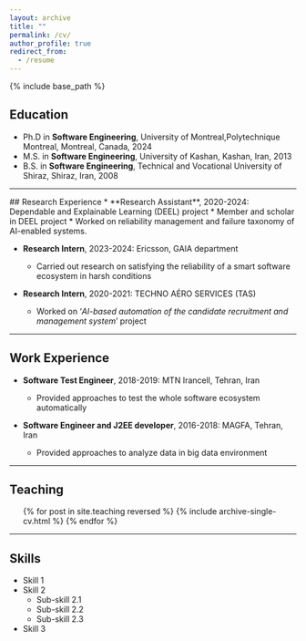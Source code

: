 ```yaml
---
layout: archive
title: ""
permalink: /cv/
author_profile: true
redirect_from:
  - /resume
---
```


{% include base_path %}

## Education
* Ph.D in **Software Engineering**, University of Montreal,Polytechnique Montreal, Montreal, Canada, 2024
* M.S. in **Software Engineering**, University of Kashan, Kashan, Iran, 2013
* B.S. in **Software Engineering**, Technical and Vocational University of Shiraz, Shiraz, Iran, 2008 

<hr size="30">
## Research Experience
* **Research Assistant**, 2020-2024: Dependable and Explainable Learning (DEEL) project
  * Member and scholar in DEEL project
  * Worked on reliability management and failure taxonomy of AI-enabled systems.

* **Research Intern**, 2023-2024: Ericsson, GAIA department
  * Carried out research on satisfying the reliability of a smart software ecosystem in harsh conditions

* **Research Intern**, 2020-2021: TECHNO AÉRO SERVICES (TAS)
  * Worked on ‘*AI-based automation of the candidate recruitment and management system*’ project

________
## Work Experience
* **Software Test Engineer**, 2018-2019: MTN Irancell, Tehran, Iran
  * Provided approaches to test the whole software ecosystem automatically
 
* **Software Engineer and J2EE developer**, 2016-2018: MAGFA, Tehran, Iran
  * Provided approaches to analyze data in big data environment

________
## Teaching
  <ul>{% for post in site.teaching reversed %}
    {% include archive-single-cv.html %}
  {% endfor %}</ul>

________
## Skills
* Skill 1
* Skill 2
  * Sub-skill 2.1
  * Sub-skill 2.2
  * Sub-skill 2.3
* Skill 3
  
